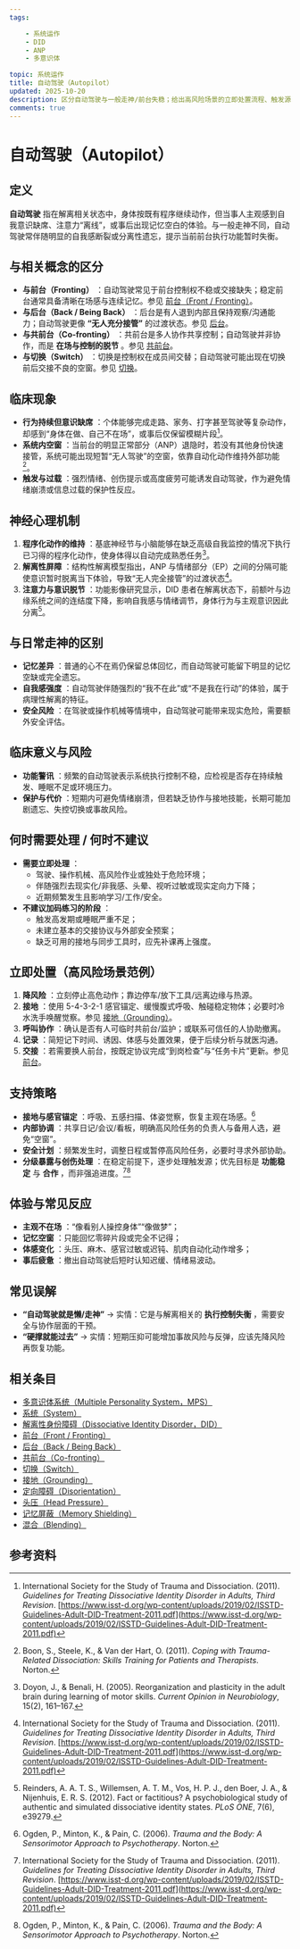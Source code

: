 ```yaml
---
tags:

    - 系统运作
    - DID
    - ANP
    - 多意识体

topic: 系统运作
title: 自动驾驶（Autopilot）
updated: 2025-10-20
description: 区分自动驾驶与一般走神/前台失稳；给出高风险场景的立即处置流程、触发源与负荷管理、内部交接与日志留痕的实务建议及参考资料。
comments: true
---
```


# 自动驾驶（Autopilot）

## 定义

**自动驾驶** 指在解离相关状态中，身体按既有程序继续动作，但当事人主观感到自我意识缺席、注意力“离线”，或事后出现记忆空白的体验。与一般走神不同，自动驾驶常伴随明显的自我感断裂或分离性遗忘，提示当前前台执行功能暂时失衡。

## 与相关概念的区分

- **与前台（Fronting）** ：自动驾驶常见于前台控制权不稳或交接缺失；稳定前台通常具备清晰在场感与连续记忆。参见 [前台（Front / Fronting）](Front-Fronting.md)。
- **与后台（Back / Being Back）** ：后台是有人退到内部且保持观察/沟通能力；自动驾驶更像 **“无人充分接管”** 的过渡状态。参见 [后台](Back-Being-Back.md)。
- **与共前台（Co-fronting）** ：共前台是多人协作共享控制；自动驾驶并非协作，而是 **在场与控制的脱节** 。参见 [共前台](Co-Fronting.md)。
- **与切换（Switch）** ：切换是控制权在成员间交替；自动驾驶可能出现在切换前后交接不良的空窗。参见 [切换](Switch.md)。

## 临床现象

- **行为持续但意识缺席** ：个体能够完成走路、家务、打字甚至驾驶等复杂动作，却感到“身体在做、自己不在场”，或事后仅保留模糊片段[^自动驾驶-1]。
- **系统内空窗** ：当前台的明显正常部分（ANP）退隐时，若没有其他身份快速接管，系统可能出现短暂“无人驾驶”的空窗，依靠自动化动作维持外部功能[^自动驾驶-2]。
- **触发与过载** ：强烈情绪、创伤提示或高度疲劳可能诱发自动驾驶，作为避免情绪崩溃或信息过载的保护性反应。

## 神经心理机制

1. **程序化动作的维持** ：基底神经节与小脑能够在缺乏高级自我监控的情况下执行已习得的程序化动作，使身体得以自动完成熟悉任务[^自动驾驶-3]。
2. **解离性屏障** ：结构性解离模型指出，ANP 与情绪部分（EP）之间的分隔可能使意识暂时脱离当下体验，导致“无人完全接管”的过渡状态[^自动驾驶-1]。
3. **注意力与意识脱节** ：功能影像研究显示，DID 患者在解离状态下，前额叶与边缘系统之间的连结度下降，影响自我感与情绪调节，身体行为与主观意识因此分离[^自动驾驶-4]。

## 与日常走神的区别

- **记忆差异** ：普通的心不在焉仍保留总体回忆，而自动驾驶可能留下明显的记忆空缺或完全遗忘。
- **自我感强度** ：自动驾驶伴随强烈的“我不在此”或“不是我在行动”的体验，属于病理性解离的特征。
- **安全风险** ：在驾驶或操作机械等情境中，自动驾驶可能带来现实危险，需要额外安全评估。

## 临床意义与风险

- **功能警讯** ：频繁的自动驾驶表示系统执行控制不稳，应检视是否存在持续触发、睡眠不足或环境压力。
- **保护与代价** ：短期内可避免情绪崩溃，但若缺乏协作与接地技能，长期可能加剧遗忘、失控切换或事故风险。

## 何时需要处理 / 何时不建议

- **需要立即处理** ：
    - 驾驶、操作机械、高风险作业或独处于危险环境；
    - 伴随强烈去现实化/非我感、头晕、视听过敏或现实定向力下降；
    - 近期频繁发生且影响学习/工作/安全。
- **不建议加码练习的阶段** ：
    - 触发高发期或睡眠严重不足；
    - 未建立基本的交接协议与外部安全预案；
    - 缺乏可用的接地与同步工具时，应先补课再上强度。

## 立即处置（高风险场景范例）

1. **降风险** ：立刻停止高危动作；靠边停车/放下工具/远离边缘与热源。
2. **接地** ：使用 5-4-3-2-1 感官锚定、缓慢腹式呼吸、触碰稳定物体；必要时冷水洗手唤醒觉察。参见 [接地（Grounding）](Grounding.md)。
3. **呼叫协作** ：确认是否有人可临时共前台/监护；或联系可信任的人协助撤离。
4. **记录** ：简短记下时间、诱因、体感与处置效果，便于后续分析与就医沟通。
5. **交接** ：若需要换人前台，按既定协议完成“到岗检查”与“任务卡片”更新。参见 [前台](Front-Fronting.md)。

## 支持策略

- **接地与感官锚定** ：呼吸、五感扫描、体姿觉察，恢复主观在场感。[^自动驾驶-5]
- **内部协调** ：共享日记/会议/看板，明确高风险任务的负责人与备用人选，避免“空窗”。
- **安全计划** ：频繁发生时，调整日程或暂停高风险任务，必要时寻求外部协助。
- **分级暴露与创伤处理** ：在稳定前提下，逐步处理触发源；优先目标是 **功能稳定** 与 **合作** ，而非强追进度。[^自动驾驶-1][^自动驾驶-5]

## 体验与常见反应

- **主观不在场** ：“像看别人操控身体”“像做梦”；
- **记忆空窗** ：只能回忆零碎片段或完全不记得；
- **体感变化** ：头压、麻木、感官过敏或迟钝、肌肉自动化动作增多；
- **事后疲惫** ：撤出自动驾驶后短时认知迟缓、情绪易波动。

## 常见误解

- **“自动驾驶就是懒/走神”** → 实情：它是与解离相关的 **执行控制失衡** ，需要安全与协作层面的干预。
- **“硬撑就能过去”** → 实情：短期压抑可能增加事故风险与反弹，应该先降风险再恢复功能。

## 相关条目

- [多意识体系统（Multiple Personality System，MPS）](Multiple_Personality_System.md)
- [系统（System）](System.md)
- [解离性身份障碍（Dissociative Identity Disorder，DID）](DID.md)
- [前台（Front / Fronting）](Front-Fronting.md)
- [后台（Back / Being Back）](Back-Being-Back.md)
- [共前台（Co-fronting）](Co-Fronting.md)
- [切换（Switch）](Switch.md)
- [接地（Grounding）](Grounding.md)
- [定向障碍（Disorientation）](Disorientation.md)
- [头压（Head Pressure）](Head-Pressure.md)
- [记忆屏蔽（Memory Shielding）](Memory-Shielding.md)
- [混合（Blending）](Blending.md)

## 参考资料

[^自动驾驶-1]: International Society for the Study of Trauma and Dissociation. (2011). *Guidelines for Treating Dissociative Identity Disorder in Adults, Third Revision*. [https://www.isst-d.org/wp-content/uploads/2019/02/ISSTD-Guidelines-Adult-DID-Treatment-2011.pdf](https://www.isst-d.org/wp-content/uploads/2019/02/ISSTD-Guidelines-Adult-DID-Treatment-2011.pdf)
[^自动驾驶-2]: Boon, S., Steele, K., & Van der Hart, O. (2011). *Coping with Trauma-Related Dissociation: Skills Training for Patients and Therapists*. Norton.
[^自动驾驶-3]: Doyon, J., & Benali, H. (2005). Reorganization and plasticity in the adult brain during learning of motor skills. *Current Opinion in Neurobiology*, 15(2), 161–167.
[^自动驾驶-4]: Reinders, A. A. T. S., Willemsen, A. T. M., Vos, H. P. J., den Boer, J. A., & Nijenhuis, E. R. S. (2012). Fact or factitious? A psychobiological study of authentic and simulated dissociative identity states. *PLoS ONE*, 7(6), e39279.
[^自动驾驶-5]: Ogden, P., Minton, K., & Pain, C. (2006). *Trauma and the Body: A Sensorimotor Approach to Psychotherapy*. Norton.
